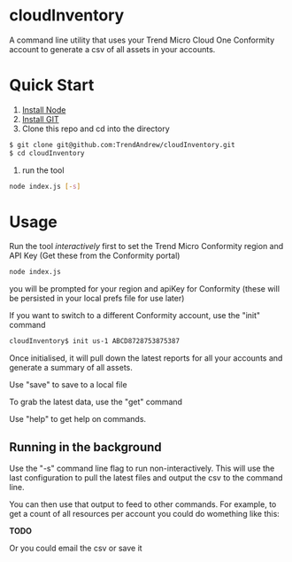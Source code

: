 # cloudInventory

A command line utility that uses your Trend Micro Cloud One Conformity account to generate a csv of all assets in your accounts.

# Quick Start

1. [Install Node](https://nodejs.org/en/download/)
1. [Install GIT](https://github.com/git-guides/install-git)
1. Clone this repo and cd into the directory
```bash
$ git clone git@github.com:TrendAndrew/cloudInventory.git
$ cd cloudInventory
```
1. run the tool
```bash
node index.js [-s]
```

# Usage

Run the tool *interactively* first to set the Trend Micro Conformity region and API Key (Get these from the Conformity portal)

```bash
node index.js
```

you will be prompted for your region and apiKey for Conformity (these will be persisted in your local prefs file for use later)

If you want to switch to a different Conformity account, use the "init" command

```bash
cloudInventory$ init us-1 ABCD8728753875387
```

Once initialised, it will pull down the latest reports for all your accounts and generate a summary of all assets.

Use "save" to save to a local file

To grab the latest data, use the "get" command

Use "help" to get help on commands.

## Running in the background

Use the "-s" command line flag to run non-interactively. This will use the last configuration to pull the latest files and output the csv to the command line.

You can then use that output to feed to other commands. For example, to get a count of all resources per account you could do womething like this:

**TODO**

Or you could email the csv or save it
